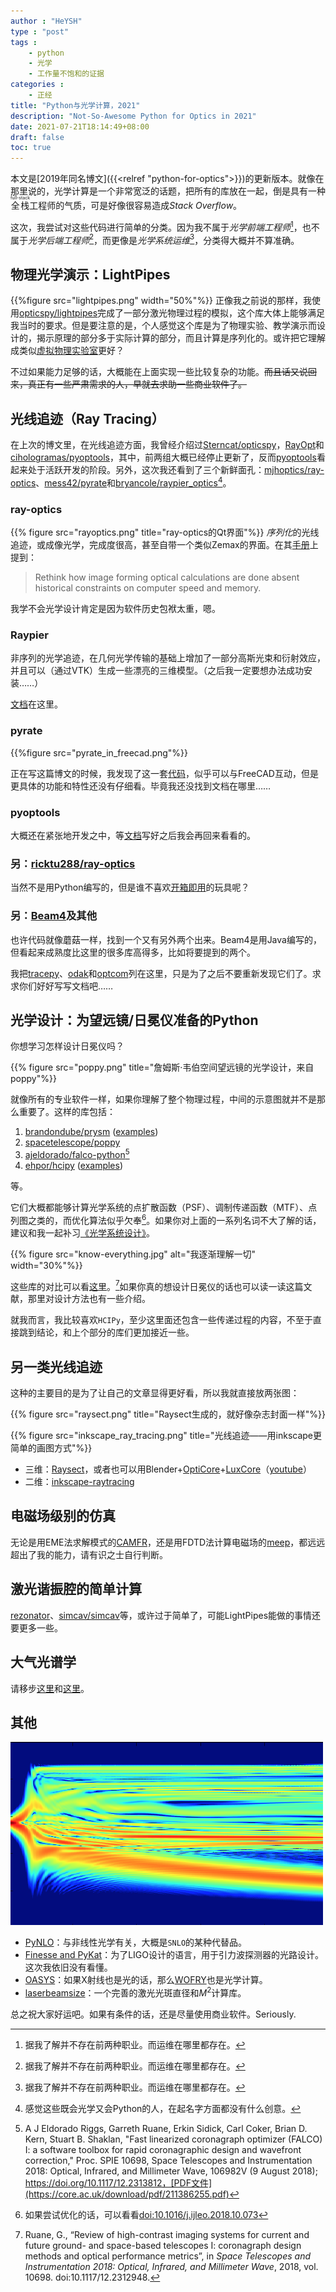 ```yaml
---
author : "HeYSH"
type : "post"
tags :
    - python
    - 光学
    - 工作量不饱和的证据
categories :
    - 正经
title: "Python与光学计算，2021"
description: "Not-So-Awesome Python for Optics in 2021"
date: 2021-07-21T18:14:49+08:00
draft: false
toc: true
---
```


本文是[2019年同名博文]({{<relref "python-for-optics">}})的更新版本。就像在那里说的，光学计算是一个非常宽泛的话题，把所有的库放在一起，倒是具有一种<ruby>全栈<rp>(</rp><rt>full-stack</rt><rp>)</rp></ruby>工程师的气质，可是好像很容易造成*Stack Overflow*。

这次，我尝试对这些代码进行简单的分类。因为我不属于*光学前端工程师*[^no]，也不属于*光学后端工程师*[^no]，而更像是*光学系统运维*[^no]，分类得大概并不算准确。

## 物理光学演示：LightPipes

{{%figure src="lightpipes.png" width="50%"%}}
正像我之前说的那样，我使用[opticspy/lightpipes](https://github.com/opticspy/lightpipes)完成了一部分激光物理过程的模拟，这个库大体上能够满足我当时的要求。但是要注意的是，个人感觉这个库是为了物理实验、教学演示而设计的，揭示原理的部分多于实际计算的部分，而且计算是序列化的。或许把它理解成类似[虚拟物理实验室](https://phet.colorado.edu/zh_CN/simulations/filter?subjects=physics&type=html)更好？

不过如果能力足够的话，大概能在上面实现一些比较复杂的功能。~~而且话又说回来，真正有一些严肃需求的人，早就去求助一些商业软件了。~~

## 光线追迹（Ray Tracing）

在上次的博文里，在光线追迹方面，我曾经介绍过[Sterncat/opticspy](https://github.com/Sterncat/opticspy)，[RayOpt](https://github.com/quartiq/rayopt)和[cihologramas/pyoptools](https://github.com/cihologramas/pyoptools)，其中，前两组大概已经停止更新了，反而[pyoptools](https://github.com/cihologramas/pyoptools)看起来处于活跃开发的阶段。另外，这次我还看到了三个新鲜面孔：[mjhoptics/ray-optics](https://github.com/mjhoptics/ray-optics)、[mess42/pyrate](https://salsa.debian.org/mess42/pyrate/)和[bryancole/raypier_optics](https://github.com/bryancole/raypier_optics)[^name]。

### ray-optics

{{% figure src="rayoptics.png" title="ray-optics的Qt界面"%}}
*序列化*的光线追迹，或成像光学，完成度很高，甚至自带一个类似Zemax的界面。在其[手册](https://ray-optics.readthedocs.io/en/latest/Introduction.html)上提到：

> Rethink how image forming optical calculations are done absent historical constraints on computer speed and memory.

我学不会光学设计肯定是因为软件历史包袱太重，嗯。

### Raypier

非序列的光学追迹，在几何光学传输的基础上增加了一部分高斯光束和衍射效应，并且可以（通过VTK）生成一些漂亮的三维模型。（之后我一定要想办法成功安装……）

[文档](https://raypier-optics.readthedocs.io/en/latest/)在这里。

### pyrate

{{%figure src="pyrate_in_freecad.png"%}}

正在写这篇博文的时候，我发现了这一套[代码](https://salsa.debian.org/mess42/pyrate/)，似乎可以与FreeCAD互动，但是更具体的功能和特性还没有仔细看。毕竟我还没找到文档在哪里……

### pyoptools

大概还在紧张地开发之中，等[文档](https://pyoptools.readthedocs.io/en/latest/raytrace.html)写好之后我会再回来看看的。

### 另：[ricktu288/ray-optics](https://github.com/ricktu288/ray-optics)

当然不是用Python编写的，但是谁不喜欢[开箱即用](https://ricktu288.github.io/ray-optics/)的玩具呢？

### 另：[Beam4](https://www.stellarsoftware.com/)及其他

也许代码就像蘑菇一样，找到一个又有另外两个出来。Beam4是用Java编写的，但看起来成熟度比这里的很多库高得多，比如将要提到的两个。

我把[tracepy](https://github.com/GNiendorf/tracepy)、[odak](https://github.com/kunguz/odak)和[optcom](https://github.com/optcom-org/optcom)列在这里，只是为了之后不要重新发现它们了。求求你们好好写写文档吧……

## 光学设计：为望远镜/日冕仪准备的Python

你想学习怎样设计日冕仪吗？ 

{{% figure src="poppy.png" title="詹姆斯·韦伯空间望远镜的光学设计，来自poppy"%}}

就像所有的专业软件一样，如果你理解了整个物理过程，中间的示意图就并不是那么重要了。这样的库包括：

1. [brandondube/prysm](https://github.com/brandondube/prysm) ([examples](https://prysm.readthedocs.io/en/stable/examples/index.html))
2. [spacetelescope/poppy](https://github.com/spacetelescope/poppy)
3. [ajeldorado/falco-python](https://github.com/ajeldorado/falco-python)[^FALCO]
4. [ehpor/hcipy](https://github.com/ehpor/hcipy) ([examples](https://docs.hcipy.org/dev/tutorials/index.html))

等。

它们大概都能够计算光学系统的点扩散函数（PSF）、调制传递函数（MTF）、点列图之类的，而优化算法似乎欠奉[^algo]。如果你对上面的一系列名词不大了解的话，建议和我一起补习[《光学系统设计》](http://www.optzmx.com/forum.php?mod=viewthread&tid=1131&highlight=%B9%E2%D1%A7%CF%B5%CD%B3)。

{{% figure src="know-everything.jpg" alt="我逐渐理解一切" width="30%"%}}

这些库的对比可以看[这里](https://arxiv.org/abs/1807.07042)。[^OOC]如果你真的想设计日冕仪的话也可以读一读这篇文献，那里对设计方法也有一些介绍。

就我而言，我比较喜欢`HCIPy`，至少这里面还包含一些传递过程的内容，不至于直接跳到结论，和上个部分的库们更加接近一些。

## 另一类光线追迹

这种的主要目的是为了让自己的文章显得更好看，所以我就直接放两张图：

{{% figure src="raysect.png" title="Raysect生成的，就好像杂志封面一样"%}}

{{% figure src="inkscape_ray_tracing.png" title="光线追迹——用inkscape更简单的画图方式"%}}

- 三维：[Raysect](https://github.com/raysect/source)，或者也可以用Blender+[OptiCore](https://github.com/CodeFHD/OptiCore)+[LuxCore](https://github.com/LuxCoreRender/LuxCore)（[youtube](https://www.youtube.com/watch?v=3hln88ukiZI)）
- 二维：[inkscape-raytracing](https://github.com/damienBloch/inkscape-raytracing)

## 电磁场级别的仿真

无论是用EME法求解模式的[CAMFR](https://github.com/demisjohn/CAMFR)，还是用FDTD法计算电磁场的[meep](https://github.com/NanoComp/meep)，都远远超出了我的能力，请有识之士自行判断。

## 激光谐振腔的简单计算

[rezonator](www.rezonator.orion-project.org)、[simcav/simcav](https://github.com/simcav/simcav)等，或许过于简单了，可能LightPipes能做的事情还要更多一些。

## 大气光谱学

请移步[这里](https://github.com/erwanp/awesome-spectra#atmospheric-spectra)和[这里](https://www.researchgate.net/publication/333046820_Py4CAtS-PYthon_for_Computational_ATmospheric_Spectroscopy)。

## 其他

![pyNLO](pynlo.png)
- [PyNLO](https://github.com/pyNLO/PyNLO)：与非线性光学有关，大概是`SNLO`的某种代替品。
- [Finesse and PyKat](http://www.gwoptics.org/finesse/)：为了LIGO设计的语言，用于引力波探测器的光路设计。这次我依旧没有看懂。
- [OASYS](https://www.aps.anl.gov/Science/Scientific-Software/OASYS)：如果X射线也是光的话，那么[WOFRY](https://github.com/oasys-kit/wofry)也是光学计算。
- [laserbeamsize](https://github.com/scottprahl/laserbeamsize)：一个完善的激光光斑直径和$M^2$计算库。


总之祝大家好运吧。如果有条件的话，还是尽量使用商业软件。Seriously.

[^no]: 据我了解并不存在前两种职业。而运维在哪里都存在。
[^name]: 感觉这些既会光学又会Python的人，在起名字方面都没有什么创意。
[^OOC]: Ruane, G., “Review of high-contrast imaging systems for current and future ground- and space-based telescopes I: coronagraph design methods and optical performance metrics”, in <i>Space Telescopes and Instrumentation 2018: Optical, Infrared, and Millimeter Wave</i>, 2018, vol. 10698. doi:10.1117/12.2312948. 
[^FALCO]: A J Eldorado Riggs, Garreth Ruane, Erkin Sidick, Carl Coker, Brian D. Kern, Stuart B. Shaklan, "Fast linearized coronagraph optimizer (FALCO) I: a software toolbox for rapid coronagraphic design and wavefront correction," Proc. SPIE 10698, Space Telescopes and Instrumentation 2018: Optical, Infrared, and Millimeter Wave, 106982V (9 August 2018); https://doi.org/10.1117/12.2313812，[PDF文件](https://core.ac.uk/download/pdf/211386255.pdf)
[^algo]: 如果尝试优化的话，可以看看[doi:10.1016/j.ijleo.2018.10.073](https://www.sciencedirect.com/science/article/abs/pii/S0030402618315821)